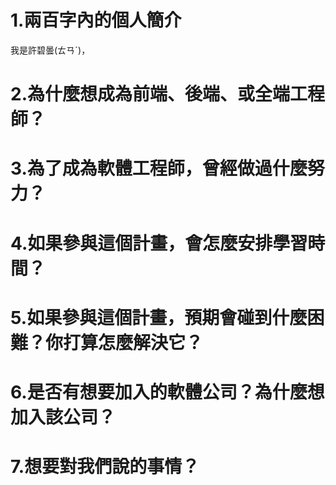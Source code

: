 <!DOCTYPE html>
<html>
<head>
<meta charset="UTF-8" />

</head>
<body>
  <div id="introduction">
    <H1>1.兩百字內的個人簡介</H1>
    <div><tr>
      <td>
      我是許碧曇(ㄊㄢˊ)，
      </td>
      </tr></div>
  </div>
  <div id="kind">
    <H1>2.為什麼想成為前端、後端、或全端工程師？</H1>
  </div>
    <div id="before">
   <H1>3.為了成為軟體工程師，曾經做過什麼努力？</H1>
  </div>
    <div id="how_time">
  <H1>4.如果參與這個計畫，會怎麼安排學習時間？</H1>
  </div>
    <div id="how_to_do">
  <H1>5.如果參與這個計畫，預期會碰到什麼困難？你打算怎麼解決它？</H1>
  </div>
    <div id="join">
      <H1>6.是否有想要加入的軟體公司？為什麼想加入該公司？</H1>
  </div>
    <div id="other_to_say">
      <H1>7.想要對我們說的事情？</H1>
  </div>
</body>
</html>  
